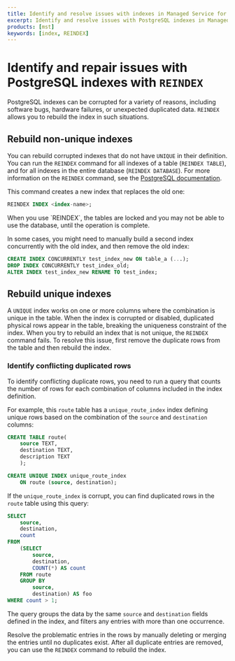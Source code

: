 ```yaml
---
title: Identify and resolve issues with indexes in Managed Service for TimescaleDB
excerpt: Identify and resolve issues with PostgreSQL indexes in Managed Service for TimescaleDB
products: [mst]
keywords: [index, REINDEX]
---
```


# Identify and repair issues with PostgreSQL indexes with `REINDEX`

PostgreSQL indexes can be corrupted for a variety of reasons, including
software bugs, hardware failures, or unexpected duplicated data. `REINDEX` allows
you to rebuild the index in such situations.

## Rebuild non-unique indexes

You can rebuild corrupted indexes that do not have `UNIQUE` in their definition.
You can run the `REINDEX` command for all indexes of a table (`REINDEX TABLE`),
and for all indexes in the entire database (`REINDEX DATABASE`).
For more information on the `REINDEX` command, see the [PostgreSQL documentation][postgres-docs].

This command creates a new index that replaces the old one:

```sql
REINDEX INDEX <index-name>;
```

<Highlight type="note">
When you use `REINDEX`, the tables are locked and you may not be able to use the
database, until the operation is complete.
</Highlight>

In some cases, you might need to manually build a second index concurrently
with the old index, and then remove the old index:

```sql
CREATE INDEX CONCURRENTLY test_index_new ON table_a (...);
DROP INDEX CONCURRENTLY test_index_old;
ALTER INDEX test_index_new RENAME TO test_index;
```

## Rebuild unique indexes

A `UNIQUE` index works on one or more columns where the combination is unique
in the table. When the index is corrupted or disabled, duplicated
physical rows appear in the table, breaking the uniqueness constraint of the
index. When you try to rebuild an index that is not unique, the `REINDEX` command fails.
To resolve this issue, first remove the duplicate rows from the table and then
rebuild the index.

### Identify conflicting duplicated rows

To identify conflicting duplicate rows, you need to run a query that counts the
number of rows for each combination of columns included in the index definition.

For example, this `route` table has a `unique_route_index` index defining
unique rows based on the combination of the `source` and `destination` columns:

```sql
CREATE TABLE route(
    source TEXT,
    destination TEXT,
    description TEXT
    );

CREATE UNIQUE INDEX unique_route_index
    ON route (source, destination);
```

If the `unique_route_index` is corrupt, you can find duplicated rows in the
`route` table using this query:

```sql
SELECT
    source,
    destination,
    count
FROM
    (SELECT
        source,
        destination,
        COUNT(*) AS count
    FROM route
    GROUP BY
        source,
        destination) AS foo
WHERE count > 1;
```

The query groups the data by the same `source` and `destination` fields defined
in the index, and filters any entries with more than one occurrence.

Resolve the problematic entries in the rows by manually deleting or merging the
entries until no duplicates exist. After all duplicate entries are removed, you
can use the `REINDEX` command to rebuild the index.

[postgres-docs]: https://www.postgresql.org/docs/current/sql-reindex.html
